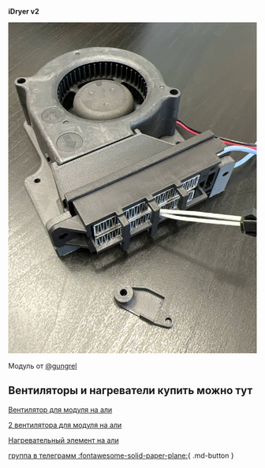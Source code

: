 **iDryer v2**

![Разметка](https://github.com/pavluchenkor/iDryerProject/blob/main/iDryer%20v2/Hardware/Heater/7530-7525/img/photo_2023-09-15_15-37-05.jpg)<br>

Модуль от [@gungrel](https://t.me/gungrel)

## Вентиляторы и нагреватели купить можно тут

[Вентилятор для модуля на али](https://aliexpress.ru/item/1691802504.html?srcSns=sns_Telegram&businessType=ProductDetail&spreadType=socialShare&tt=MG&utm_medium=sharing)

[2 вентилятора для модуля на али](https://aliexpress.ru/item/1005002255060284.html?srcSns=sns_Telegram&businessType=ProductDetail&spreadType=socialShare&tt=MG&utm_medium=sharing&sku_id=12000019667462231)

[Нагревательный элемент на али](https://aliexpress.ru/item/32319632955.html?srcSns=sns_Telegram&businessType=ProductDetail&spreadType=socialShare&tt=MG&utm_medium=sharing&sku_id=12000016636424006)

[группа в телеграмм :fontawesome-solid-paper-plane:](https://t.me/iDryer){ .md-button }

